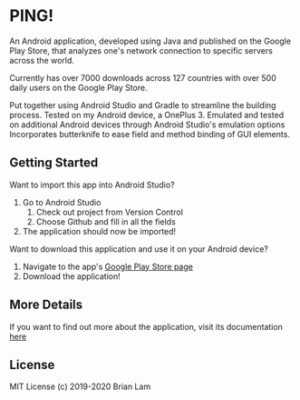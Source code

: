 # PING!

An Android application, developed using Java and published on the Google Play Store, that analyzes one's network connection to specific servers across the world. 

Currently has over 7000 downloads across 127 countries with over 500 daily users on the Google Play Store.

Put together using Android Studio and Gradle to streamline the building process. Tested on my Android device, a OnePlus 3. Emulated and tested on additional Android devices through Android Studio's emulation options
Incorporates butterknife to ease field and method binding of GUI elements. 

## Getting Started
Want to import this app into Android Studio?

1. Go to Android Studio 
   1. Check out project from Version Control
   2. Choose Github and fill in all the fields
2. The application should now be imported!

Want to download this application and use it on your Android device?

1. Navigate to the app's [Google Play Store page](https://play.google.com/store/apps/details?id=com.bigboiapps.brian.pingchecker.free&showAllReviews=true)
2. Download the application!

## More Details
If you want to find out more about the application, visit its documentation [here](https://www.lambrian.me/PINGapp/)

## License
MIT License (c) 2019-2020 Brian Lam
